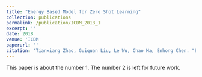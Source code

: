 ```yaml
---
title: "Energy Based Model for Zero Shot Learning"
collection: publications
permalink: /publication/ICDM_2018_1
excerpt: ''
date: 2018
venue: 'ICDM'
paperurl: ''
citation: 'Tianxiang Zhao, Guiquan Liu, Le Wu, Chao Ma, Enhong Chen. "Energy Based Model for Zero Shot Learning." regular paper.International conference on Data Mining,2018.'
---
```

This paper is about the number 1. The number 2 is left for future work.

